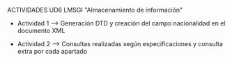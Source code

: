ACTIVIDADES UD6 LMSGI "Almacenamiento de información"

- Actividad 1 --> Generación DTD y creación del campo nacionalidad en el documento XML

- Actividad 2 --> Consultas realizadas según especificaciones y consulta extra por cada apartado